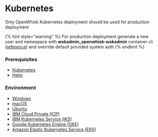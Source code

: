 # Kubernetes

Only OpenWhisk Kubernetes deployment should be used for production deployment

{% hint style="warning" %}
For production deployment generate a new user and namespace with **wskadmin\_openwhisk-wskadmin** container cli \([reference](https://github.com/apache/openwhisk/tree/master/tools/admin)\) and override default provided system auth
{% endhint %}

### Prerequisites

* [Kubernetes](../../../kubernetes/)
* [Helm](../../../helm.md)

### Environment

* [Windows](environment/windows.md)
* [macOS](environment/macos.md)
* [Ubuntu](environment/ubuntu.md)
* [IBM Cloud Private \(ICP\)](https://github.com/apache/openwhisk-deploy-kube/blob/master/docs/k8s-ibm-private.md#configuring-openwhisk)
* [IBM Kubernetes Service \(IKS\)](https://github.com/apache/openwhisk-deploy-kube/blob/master/docs/k8s-ibm-public.md#configuring-openwhisk)
* [Google Kubernetes Engine \(GKE\)](https://github.com/apache/openwhisk-deploy-kube/blob/master/docs/k8s-google.md#configuring-openwhisk)
* [Amazon Elastic Kubernetes Service \(EKS\)](https://github.com/apache/openwhisk-deploy-kube/blob/master/docs/k8s-aws.md#configuring-openwhisk)

